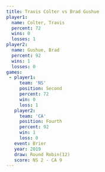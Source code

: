 ```yaml
---
title: Travis Colter vs Brad Gushue
player1:              
  name: Colter, Travis
  percent: 72         
  wins: 0             
  losses: 1           
player2:              
  name: Gushue, Brad  
  percent: 92         
  wins: 1             
  losses: 0           
games:
 - player1:          
     team: 'NS'      
     position: Second
     percent: 72     
     win: 0          
     loss: 1         
   player2:          
     team: 'CA'      
     position: Fourth
     percent: 92     
     win: 1          
     loss: 0         
   event: Brier         
   year: 2019           
   draw: Round Robin(12)
   score: NS 2 - CA 9   
---
```


